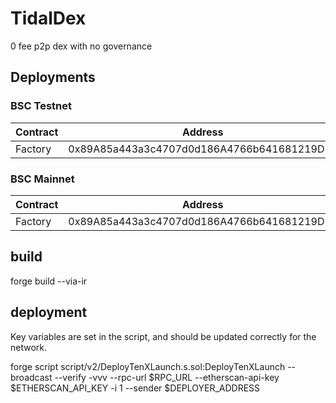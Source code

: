 # TidalDex

0 fee p2p dex with no governance

## Deployments

### BSC Testnet

| Contract                          | Address                                    |
| --------------------------------- | ------------------------------------------ |
| Factory                           | 0x89A85a443a3c4707d0d186A4766b641681219D79 |

### BSC Mainnet

| Contract                          | Address                                    |
| --------------------------------- | ------------------------------------------ |
| Factory                           | 0x89A85a443a3c4707d0d186A4766b641681219D79 |

## build
forge build --via-ir

## deployment

Key variables are set in the script, and should be updated correctly for the network.

forge script script/v2/DeployTenXLaunch.s.sol:DeployTenXLaunch --broadcast --verify -vvv --rpc-url $RPC_URL --etherscan-api-key $ETHERSCAN_API_KEY -i 1 --sender $DEPLOYER_ADDRESS

